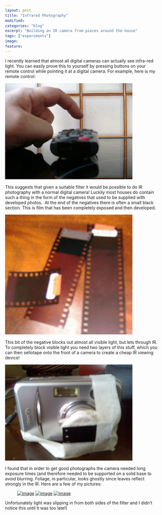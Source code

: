 ```yaml
---
layout: post
title: "Infrared Photography"
modified:
categories: "blog"
excerpt: "Building an IR camera from pieces around the house"
tags: ["experiments"]
image:
feature:
---
```


I recently learned that almost all digital cameras can actually see infra-red light. You can easily prove this to yourself by pressing buttons on your remote control while pointing it at a digital camera. For example, here is my remote control:

[![image](/images/ir_photography/irp1.gif)](../images/ir_photography/irp1.gif)

This suggests that given a suitable filter it would be possible to do IR photography with a normal digital camera! Luckily most houses do contain such a thing in the form of the negatives that used to be supplied with developed photos.  At the end of the negatives there is often a small black section. This is film that has been completely exposed and then developed.

[![image](/images/ir_photography/irp2.jpg)](../images/ir_photography/irp2.jpg)

This bit of the negative blocks out almost all visible light, but lets through IR. To completely block visible light you need two layers of this stuff, which you can then sellotape onto the front of a camera to create a cheap IR viewing device!

[![image](/images/ir_photography/irp3.jpg)](../images/ir_photography/irp3.jpg)

I found that in order to get good photographs the camera needed long exposure times (and therefore needed to be supported on a solid base to avoid blurring. Foliage, in particular, looks ghostly since leaves reflect strongly in the IR. Here are a few of my pictures:

<figure class="third">
  <a href="/images/ir_photography/irp4.jpg"><img src="../images/ir_photography/irp4.jpg" alt="image"></a>
  <a href="/images/ir_photography/irp5.jpg"><img src="../images/ir_photography/irp5.jpg" alt="image"></a>
  <a href="/images/ir_photography/irp6.jpg"><img src="../images/ir_photography/irp6.jpg" alt="image"></a>
</figure>

Unfortunately light was slipping in from both sides of the filter and I didn’t notice this until it was too late!)
